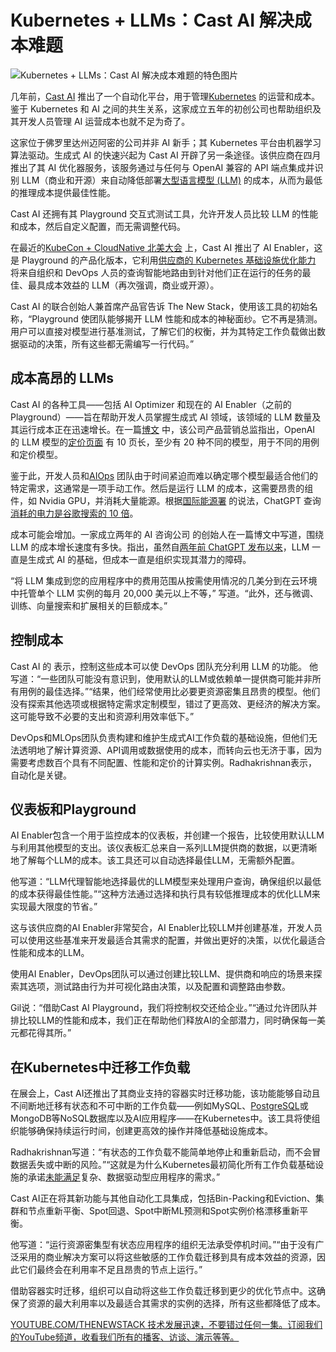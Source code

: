 # Kubernetes + LLMs：Cast AI 解决成本难题

![Kubernetes + LLMs：Cast AI 解决成本难题的特色图片](https://cdn.thenewstack.io/media/2024/11/f651b0cb-alex-shuper-4kexemmkesw-unsplash-1-1024x683.jpg)

几年前，[Cast AI](https://thenewstack.io/devfinops-and-ai-to-provision-exactly-the-right-cloud-spend/) 推出了一个自动化平台，用于管理[Kubernetes](https://thenewstack.io/kubernetes/) 的运营和成本。鉴于 Kubernetes 和 AI 之间的共生关系，这家成立五年的初创公司也帮助组织及其开发人员管理 AI 运营成本也就不足为奇了。

这家位于佛罗里达州迈阿密的公司并非 AI 新手；其 Kubernetes 平台由机器学习算法驱动。生成式 AI 的快速兴起为 Cast AI 开辟了另一条途径。该供应商在四月推出了其 AI 优化器服务，该服务通过与任何与 OpenAI 兼容的 API 端点集成并识别 LLM（商业和开源）来自动降低部署[大型语言模型 (LLM)](https://thenewstack.io/llm/) 的成本，从而为最低的推理成本提供最佳性能。

Cast AI 还拥有其 Playground 交互式测试工具，允许开发人员比较 LLM 的性能和成本，然后自定义配置，而无需调整代码。

在最近的[KubeCon + CloudNative 北美大会](https://events.linuxfoundation.org/kubecon-cloudnativecon-north-america/) 上，Cast AI 推出了 AI Enabler，这是 Playground 的产品化版本，它利用[供应商的 Kubernetes 基础设施优化能力](https://thenewstack.io/automating-the-security-of-kubernetes-clusters-in-the-cloud/) 将来自组织和 DevOps 人员的查询智能地路由到针对他们正在运行的任务的最佳、最具成本效益的 LLM（再次强调，商业或开源）。


Cast AI 的联合创始人兼首席产品官告诉 The New Stack，使用该工具的初始名称，“Playground 使团队能够揭开 LLM 性能和成本的神秘面纱。它不再是猜测。用户可以直接对模型进行基准测试，了解它们的权衡，并为其特定工作负载做出数据驱动的决策，所有这些都无需编写一行代码。”

## 成本高昂的 LLMs

Cast AI 的各种工具——包括 AI Optimizer 和现在的 AI Enabler（之前的 Playground）——旨在帮助开发人员掌握生成式 AI 领域，该领域的 LLM 数量及其运行成本正在迅速增长。在一篇[博文](https://cast.ai/blog/llm-cost-optimization-how-to-run-gen-ai-apps-cost-efficiently/) 中，该公司产品营销总监指出，OpenAI 的 LLM 模型的[定价页面](https://openai.com/api/pricing/) 有 10 页长，至少有 20 种不同的模型，用于不同的用例和定价模型。

鉴于此，开发人员和[AIOps](https://thenewstack.io/supercharge-aiops-efficiency-with-llms/) 团队由于时间紧迫而难以确定哪个模型最适合他们的特定需求，这通常是一项手动工作。然后是运行 LLM 的成本，这需要昂贵的组件，如 Nvidia GPU，并消耗大量能源。根据[国际能源署](https://www.iea.org/) 的说法，ChatGPT 查询[消耗的电力是谷歌搜索的 10 倍](https://www.goldmansachs.com/insights/articles/AI-poised-to-drive-160-increase-in-power-demand)。

成本可能会增加。一家成立两年的 AI 咨询公司 的创始人在一篇博文中写道，围绕 LLM 的成本增长速度有多快。指出，虽然自[两年前 ChatGPT 发布以来](https://thenewstack.io/how-to-create-software-diagrams-with-chatgpt-and-claude/)，LLM 一直是生成式 AI 的基础，但成本一直是组织实现其潜力的障碍。

“将 LLM 集成到您的应用程序中的费用范围从按需使用情况的几美分到在云环境中托管单个 LLM 实例的每月 20,000 美元以上不等，” 写道。“此外，还与微调、训练、向量搜索和扩展相关的巨额成本。”

## 控制成本

Cast AI 的 表示，控制这些成本可以使 DevOps 团队充分利用 LLM 的功能。
他写道：“一些团队可能没有意识到，使用默认的LLM或依赖单一提供商可能并非所有用例的最佳选择。”“结果，他们经常使用比必要更资源密集且昂贵的模型。他们没有探索其他选项或根据特定需求定制模型，错过了更高效、更经济的解决方案。这可能导致不必要的支出和资源利用效率低下。”

DevOps和MLOps团队负责构建和维护生成式AI工作负载的基础设施，但他们无法透明地了解计算资源、API调用或数据使用的成本，而转向云也无济于事，因为需要考虑数百个具有不同配置、性能和定价的计算实例。Radhakrishnan表示，自动化是关键。

## 仪表板和Playground
AI Enabler包含一个用于监控成本的仪表板，并创建一个报告，比较使用默认LLM与利用其他模型的支出。该仪表板汇总来自一系列LLM提供商的数据，以更清晰地了解每个LLM的成本。该工具还可以自动选择最佳LLM，无需额外配置。

他写道：“LLM代理智能地选择最优的LLM模型来处理用户查询，确保组织以最低的成本获得最佳性能。”“这种方法通过选择和执行具有较低推理成本的优化LLM来实现最大限度的节省。”

这与该供应商的AI Enabler非常契合，AI Enabler比较LLM并创建基准，开发人员可以使用这些基准来开发最适合其需求的配置，并做出更好的决策，以优化最适合性能和成本的LLM。

使用AI Enabler，DevOps团队可以通过创建比较LLM、提供商和响应的场景来探索其选项，测试路由行为并可视化路由决策，以及配置和调整路由参数。

Gil说：“借助Cast AI Playground，我们将控制权交还给企业。”“通过允许团队并排比较LLM的性能和成本，我们正在帮助他们释放AI的全部潜力，同时确保每一美元都花得其所。”

## 在Kubernetes中迁移工作负载
在展会上，Cast AI还推出了其商业支持的容器实时迁移功能，该功能能够自动且不间断地迁移有状态和不可中断的工作负载——例如MySQL、[PostgreSQL](https://thenewstack.io/charles-schwab-adopts-postgresql-with-vmware-tanzu/)或MongoDB等NoSQL数据库以及AI应用程序——在Kubernetes中。该工具将使组织能够确保持续运行时间，创建更高效的操作并降低基础设施成本。

Radhakrishnan写道：“有状态的工作负载不能简单地停止和重新启动，而不会冒数据丢失或中断的风险。”“这就是为什么Kubernetes最初简化所有工作负载基础设施的承诺[未能满足](https://cast.ai/blog/how-to-migrate-stateful-workloads-on-kubernetes-with-zero-downtime/?_gl=1*1eacdrj*_up*MQ..*_ga*ODkxMTI4Njg4LjE3MzE5NTAxNDU.*_ga_YLDVPHF0WD*MTczMTk1MDE0NC4xLjAuMTczMTk1MDE0NC4wLjAuMA..)复杂、数据驱动型应用程序的需求。”

Cast AI正在将其新功能与其他自动化工具集成，包括Bin-Packing和Eviction、集群和节点重新平衡、Spot回退、Spot中断ML预测和Spot实例价格漂移重新平衡。

他写道：“运行资源密集型有状态应用程序的组织无法承受停机时间。”“由于没有广泛采用的商业解决方案可以将这些敏感的工作负载迁移到具有成本效益的资源，因此它们最终会在利用率不足且昂贵的节点上运行。”

借助容器实时迁移，组织可以自动将这些工作负载迁移到更少的优化节点中。这确保了资源的最大利用率以及最适合其需求的实例的选择，所有这些都降低了成本。

[YOUTUBE.COM/THENEWSTACK 技术发展迅速，不要错过任何一集。订阅我们的YouTube频道，收看我们所有的播客、访谈、演示等等。](https://youtube.com/thenewstack?sub_confirmation=1)